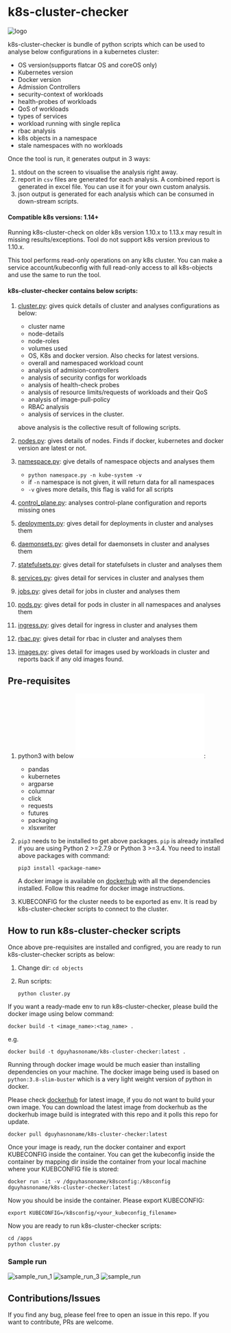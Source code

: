 # k8s-cluster-checker

![logo](/docs/imgs/logo.png)

k8s-cluster-checker is bundle of python scripts which can be used to analyse below configurations in a kubernetes cluster:

- OS version(supports flatcar OS and coreOS only)
- Kubernetes version
- Docker version
- Admission Controllers
- security-context of workloads
- health-probes of workloads
- QoS of workloads
- types of services
- workload running with single replica
- rbac analysis
- k8s objects in a namespace 
- stale namespaces with no workloads
 
Once the tool is run, it generates output in 3 ways:
1. stdout on the screen to visualise the analysis right away.
2. report in `csv` files are generated for each analysis. A combined report is generated in excel file. You can use it for your own custom analysis.
3. json output is generated for each analysis which can be consumed in down-stream scripts.

#### Compatible k8s versions: 1.14+  
Running k8s-cluster-check on older k8s version 1.10.x to 1.13.x may result in missing results/exceptions. Tool do not support k8s version previous to 1.10.x.

This tool performs read-only operations on any k8s cluster. You can make a service account/kubeconfig with full read-only access to all k8s-objects and use the same to run the tool.

#### k8s-cluster-checker contains below scripts:

1. [cluster.py](objects/cluster.py): gives quick details of cluster and analyses configurations as below:
    - cluster name
    - node-details
    - node-roles
    - volumes used
    - OS, K8s and docker version. Also checks for latest versions.
    - overall and namespaced workload count
    - analysis of admision-controllers
    - analysis of security configs for workloads
    - analysis of health-check probes
    - analysis of resource limits/requests of workloads and their QoS
    - analysis of image-pull-policy
    - RBAC analysis
    - analysis of services in the cluster.

    above analysis is the collective result of following scripts.
2. [nodes.py](objects/nodes.py): gives details of nodes. Finds if docker, kubernetes and docker version are latest or not.
3. [namespace.py](objects/namespace.py): give details of namespace objects and analyses them
    - `python namespace.py -n kube-system -v`
    - if `-n` namespace is not given, it will return data for all namespaces
    - `-v` gives more details, this flag is valid for all scripts
4. [control_plane.py](objects/control_plane.py): analyses control-plane configuration and reports missing ones
5. [deployments.py](objects/deployments.py): gives detail for deployments in cluster and analyses them
6. [daemonsets.py](objects/daemonsets.py): gives detail for daemonsets in cluster and analyses them
7. [statefulsets.py](objects/statefulsets.py): gives detail for statefulsets in cluster and analyses them
8. [services.py](objects/services.py): gives detail for services in cluster and analyses them
9. [jobs.py](objects/jobs.py): gives detail for jobs in cluster and analyses them
10. [pods.py](objects/pods.py): gives detail for pods in cluster in all namespaces and analyses them
11. [ingress.py](objects/ingress.py): gives detail for ingress in cluster and analyses them
12. [rbac.py](objects/rbac.py): gives detail for rbac in cluster and analyses them
13. [images.py](objects/images.py): gives detail for images used by workloads in cluster and reports back if any old images found.

## Pre-requisites

1. python3 with below ![packages](requirements.txt):
    - pandas
    - kubernetes
    - argparse
    - columnar
    - click
    - requests
    - futures
    - packaging
    - xlsxwriter

2. `pip3` needs to be installed to get above packages. `pip` is already installed if you are using Python 2 >=2.7.9 or Python 3 >=3.4. You need to install above packages with command: 

    ```
    pip3 install <package-name>
    ```

    A docker image is available on [dockerhub](https://hub.docker.com/repository/docker/dguyhasnoname/k8s-cluster-checker) with all the dependencies installed. Follow this readme for docker image instructions.

3. KUBECONFIG for the cluster needs to be exported as env. It is read by k8s-cluster-checker scripts to connect to the cluster.

## How to run k8s-cluster-checker scripts

Once above pre-requisites are installed and configred, you are ready to run k8s-cluster-checker scripts as below:

1. Change dir: `cd objects`
2. Run scripts:

    ```
    python cluster.py
    ```

If you want a ready-made env to run k8s-cluster-checker, please build the docker image using below command:

    docker build -t <image_name>:<tag_name> .

e.g.

    
    docker build -t dguyhasnoname/k8s-cluster-checker:latest .
    
Running through docker image would be much easier than installing dependencies on your machine. The docker image being used is based on `python:3.8-slim-buster` which is a very light weight version of python in docker.  

Please check [dockerhub](https://hub.docker.com/repository/docker/dguyhasnoname/k8s-cluster-checker) for latest image, if you do not want to build your own image. You can download the latest image from dockerhub as the dockerhub image build is integrated with this repo and it polls this repo for update.

    docker pull dguyhasnoname/k8s-cluster-checker:latest

Once your image is ready, run the docker container and export KUBECONFIG inside the container. You can get the kubeconfig inside the container by mapping dir inside the container from your local machine where your KUEBCONFIG file is stored:

    
    docker run -it -v /dguyhasnoname/k8sconfig:/k8sconfig dguyhasnoname/k8s-cluster-checker:latest
    

Now you should be inside the container. Please export KUBECONFIG:

    
    export KUBECONFIG=/k8sconfig/<your_kubeconfig_filename>
    

Now you are ready to run k8s-cluster-checker scripts:

    
    cd /apps
    python cluster.py

### Sample run

![sample_run_1](/docs/imgs/sample_run_1.png)
![sample_run_3](/docs/imgs/sample_run_3.png)
![sample_run](/docs/imgs/sample_run.png)

## Contributions/Issues

If you find any bug, please feel free to open an issue in this repo. If you want to contribute, PRs are welcome.